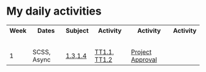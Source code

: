 # My daily activities

<table>
   <tr>
    <th>Week</th>
    <th>Dates</th>
    <th>Subject</th>
    <th>Activity</th>
    <th>Activity</th>
    <th>Activity</th>
   </tr>
   
   <tr>
    <td></td>
    <td></td>
    <td> </td>
    <td></td>
    <td></td>
    <td></td>
   </tr>
   
   <tr>
    <td></td>
    <td></td>
    <td> </td>
    <td></td>
    <td></td>
    <td></td>
   </tr>
   
   <tr>
    <td></td>
    <td></td>
    <td> </td>
    <td></td>
    <td></td>
    <td></td>
   </tr>
    <tr>
    <td></td>
    <td></td>
    <td> </td>
    <td></td>
    <td></td>
    <td></td>
   </tr>
    <tr>
    <td></td>
    <td></td>
    <td> </td>
    <td></td>
    <td></td>
    <td></td>
   </tr>
   
   
  <tr>
    <td>1</td>
    <td>SCSS, Async</td>
    <td><a href="https://apclassroom.collegeboard.org/103/home?unit=1">1.3,1.4</a></td>
    <td><a href="https://github.com/nighthawkcoders/nighthawk_csp/wiki/Tri-2:-Tech-Talk-Week-1:-Organizing--Bootstrap-Files,-Templates-layouts,-and-Sassy">TT1.1, </a><a href="https://github.com/nighthawkcoders/nighthawk_csp/wiki/Tri-2:-Tech-Talk-Week-1:-Accessing-data-Asynchronously">TT1.2</a></td>
    <td><a href="https://poway.instructure.com/courses/112435/assignments/1943423">Project Approval</a></td>
      <td></td>
  </tr>
</table>
